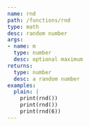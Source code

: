 ```yaml
---
name: rnd
path: /functions/rnd
type: math
desc: random number
args:
- name: m
  type: number
  desc: optional maximum
returns:
  type: number
  desc: a random number
examples:
  plain: |
    print(rnd())
    print(rnd())
    print(rnd(6))
---
```


